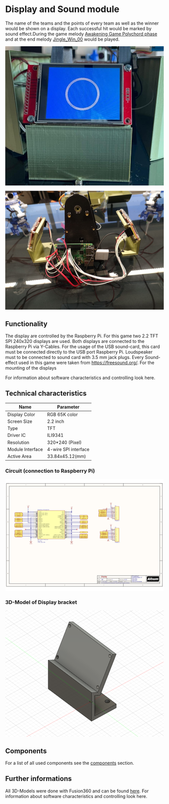 # Display and Sound module

The name of the teams and the points of every team as well as the winner would be shown on a display. Each successful hit would be marked by sound effect.During the game melody [Awakening Game Polychord phase](https://freesound.org/people/SSS_Samples/sounds/360906/) and at the end melody [Jingle_Win_00](https://freesound.org/people/LittleRobotSoundFactory/sounds/270402/) would be played.

![Display](assets/display1.jpeg)

![Display connection](assets/display.jpeg)

## Functionality

The display are controlled by the Raspberry Pi. For this game two 2.2 TFT SPI 240x320  displays are used. Both displays are connected to the Raspberry Pi via Y-Cables. For the usage of the USB sound-card, this card must be connected directly to the USB port Raspberry Pi. Loudspeaker must to be connected to sound card with 3.5 mm jack plugs. Every Sound-effect used in this game were taken from https://freesound.org/. For the mounting of the displays

For information about software characteristics and controlling look here.

## Technical characteristics


| Name             | Parameter            |
| ---------------- | -------------------- |
| Display Color    | RGB 65K color        |
| Screen Size      | 2.2 inch             |
| Type             | TFT                  |
| Driver IC        | ILI9341              |
| Resolution       | 320*240 (Pixel)      |
| Module Interface | 4-wire SPI interface |
| Active Area      | 33.84x45.12(mm)      |


### Circuit (connection to Raspberry Pi)

![Display circuit](circuit/display1.png)

### 3D-Model of Display bracket

![Display bracket](assets/display_halterung.PNG)


## Components

For a list of all used components see the [components](components.md) section.

## Further informations

All 3D-Models were done with Fusion360 and can be found [here](3D_models/Display).
For information about software characteristics and controlling look here.

